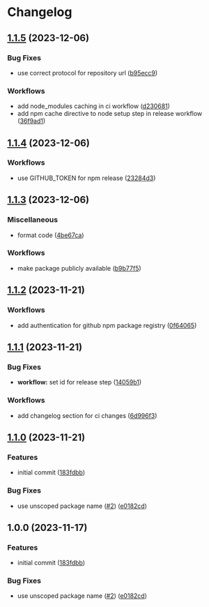 # Changelog

## [1.1.5](https://github.com/das-buro-am-draht/directus-flow-sync/compare/v1.1.4...v1.1.5) (2023-12-06)


### Bug Fixes

* use correct protocol for repository url ([b95ecc9](https://github.com/das-buro-am-draht/directus-flow-sync/commit/b95ecc9153af7137ef5959e706ea47a117a7a260))


### Workflows

* add node_modules caching in ci workflow ([d230681](https://github.com/das-buro-am-draht/directus-flow-sync/commit/d230681f4abcb80b01b7727beb2030d88e3a3138))
* add npm cache directive to node setup step in release workflow ([36f9ad1](https://github.com/das-buro-am-draht/directus-flow-sync/commit/36f9ad1624275d612171fe5dd48a6643f961d4a4))

## [1.1.4](https://github.com/das-buro-am-draht/directus-flow-sync/compare/v1.1.3...v1.1.4) (2023-12-06)


### Workflows

* use GITHUB_TOKEN for npm release ([23284d3](https://github.com/das-buro-am-draht/directus-flow-sync/commit/23284d34ebba18e682befcb111d0c3b9b732758a))

## [1.1.3](https://github.com/das-buro-am-draht/directus-flow-sync/compare/v1.1.2...v1.1.3) (2023-12-06)


### Miscellaneous

* format code ([4be67ca](https://github.com/das-buro-am-draht/directus-flow-sync/commit/4be67ca0835b8f2f4e9c32bdb08cbdc97f92a3a9))


### Workflows

* make package publicly available ([b9b77f5](https://github.com/das-buro-am-draht/directus-flow-sync/commit/b9b77f55ca50c126fdd544d7e3efe5c4b0c72e63))

## [1.1.2](https://github.com/das-buro-am-draht/directus-flow-sync/compare/v1.1.1...v1.1.2) (2023-11-21)


### Workflows

* add authentication for github npm package registry ([0f64065](https://github.com/das-buro-am-draht/directus-flow-sync/commit/0f64065c9f49a3a888322878397e1b03a7215f33))

## [1.1.1](https://github.com/das-buro-am-draht/directus-flow-sync/compare/v1.1.0...v1.1.1) (2023-11-21)


### Bug Fixes

* **workflow:** set id for release step ([14059b1](https://github.com/das-buro-am-draht/directus-flow-sync/commit/14059b1e68f55136a02eb5fe1f2fd70970f65b4b))


### Workflows

* add changelog section for ci changes ([6d996f3](https://github.com/das-buro-am-draht/directus-flow-sync/commit/6d996f31c299d0a8a70efa9833ef7e72a7d8ddcd))

## [1.1.0](https://github.com/das-buro-am-draht/directus-flow-sync/compare/v1.0.0...v1.1.0) (2023-11-21)


### Features

* initial commit ([183fdbb](https://github.com/das-buro-am-draht/directus-flow-sync/commit/183fdbbb90e3c69d2155badbd5a061b4a84c34a8))


### Bug Fixes

* use unscoped package name ([#2](https://github.com/das-buro-am-draht/directus-flow-sync/issues/2)) ([e0182cd](https://github.com/das-buro-am-draht/directus-flow-sync/commit/e0182cde68931b048336f25404140ec0e5f67f4d))

## 1.0.0 (2023-11-17)


### Features

* initial commit ([183fdbb](https://github.com/das-buro-am-draht/directus-flow-sync/commit/183fdbbb90e3c69d2155badbd5a061b4a84c34a8))


### Bug Fixes

* use unscoped package name ([#2](https://github.com/das-buro-am-draht/directus-flow-sync/issues/2)) ([e0182cd](https://github.com/das-buro-am-draht/directus-flow-sync/commit/e0182cde68931b048336f25404140ec0e5f67f4d))
